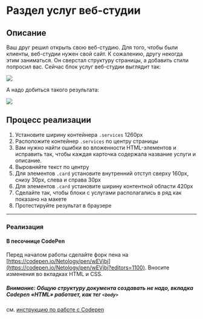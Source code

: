 # Раздел услуг веб-студии

## Описание

Ваш друг решил открыть свою веб-студию. Для того, чтобы были клиенты, веб-студии нужен свой сайт. К сожалению, другу некогда этим заниматься. Он сверстал структуру страницы, а добавить стили попросил вас. 
Сейчас блок услуг веб-студии выглядит так: 

![](https://raw.githubusercontent.com/netology-code/html-2-homeworks/master/sources/2-1/web-studio-before.png)

А надо добиться такого результата: 

![](https://raw.githubusercontent.com/netology-code/html-2-homeworks/master/sources/2-1/web-studio-after.png)

## Процесс реализации

1. Установите ширину контейнера `.services` 1260px
2. Расположите контейнер `.services` по центру страницы
3. Вам нужно найти ошибки во вложенности HTML-элементов и исправить так, чтобы каждая карточка содержала название услуги и описание.
4. Выровняйте текст по центру
5. Для элементов `.card` установите внутренний отступ сверху 160px, снизу 30px, слева и справа 30px
6. Для элементов `.card` установите ширину контентной области 420px
7. Сделайте так, чтобы блоки с услугами располагались в ряд как показано на макете
8. Протестируйте результат в браузере

---

### Реализация

#### В песочнице CodePen

Перед началом работы сделайте форк пена на [https://codepen.io/Netology/pen/wEVjbj](https://codepen.io/Netology/pen/wEVjbj?editors=1100). Вносите изменения во вкладках HTML и CSS.

##### Внимание: Общую структуру документа создавать не надо, вкладка Codepen «HTML» работает, как тег `<body>`
см. [инструкцию по работе с Codepen](https://netology-university.bitbucket.io/guides/wm/codepen-guide/)
